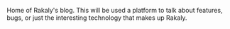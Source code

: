 Home of Rakaly's blog. This will be used a platform to talk about features,
bugs, or just the interesting technology that makes up Rakaly.

